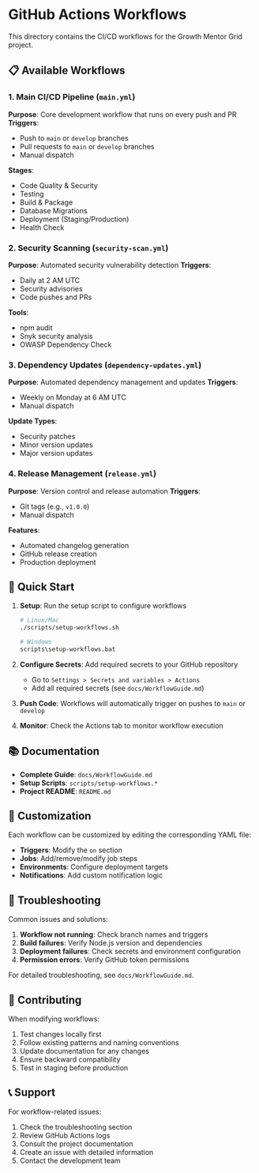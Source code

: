 # GitHub Actions Workflows

This directory contains the CI/CD workflows for the Growth Mentor Grid project.

## 📋 Available Workflows

### 1. Main CI/CD Pipeline (`main.yml`)
**Purpose**: Core development workflow that runs on every push and PR
**Triggers**: 
- Push to `main` or `develop` branches
- Pull requests to `main` or `develop` branches
- Manual dispatch

**Stages**:
- Code Quality & Security
- Testing
- Build & Package
- Database Migrations
- Deployment (Staging/Production)
- Health Check

### 2. Security Scanning (`security-scan.yml`)
**Purpose**: Automated security vulnerability detection
**Triggers**:
- Daily at 2 AM UTC
- Security advisories
- Code pushes and PRs

**Tools**:
- npm audit
- Snyk security analysis
- OWASP Dependency Check

### 3. Dependency Updates (`dependency-updates.yml`)
**Purpose**: Automated dependency management and updates
**Triggers**:
- Weekly on Monday at 6 AM UTC
- Manual dispatch

**Update Types**:
- Security patches
- Minor version updates
- Major version updates

### 4. Release Management (`release.yml`)
**Purpose**: Version control and release automation
**Triggers**:
- Git tags (e.g., `v1.0.0`)
- Manual dispatch

**Features**:
- Automated changelog generation
- GitHub release creation
- Production deployment

## 🚀 Quick Start

1. **Setup**: Run the setup script to configure workflows
   ```bash
   # Linux/Mac
   ./scripts/setup-workflows.sh
   
   # Windows
   scripts\setup-workflows.bat
   ```

2. **Configure Secrets**: Add required secrets to your GitHub repository
   - Go to `Settings > Secrets and variables > Actions`
   - Add all required secrets (see `docs/WorkflowGuide.md`)

3. **Push Code**: Workflows will automatically trigger on pushes to `main` or `develop`

4. **Monitor**: Check the Actions tab to monitor workflow execution

## 📚 Documentation

- **Complete Guide**: `docs/WorkflowGuide.md`
- **Setup Scripts**: `scripts/setup-workflows.*`
- **Project README**: `README.md`

## 🔧 Customization

Each workflow can be customized by editing the corresponding YAML file:

- **Triggers**: Modify the `on` section
- **Jobs**: Add/remove/modify job steps
- **Environments**: Configure deployment targets
- **Notifications**: Add custom notification logic

## 🚨 Troubleshooting

Common issues and solutions:

1. **Workflow not running**: Check branch names and triggers
2. **Build failures**: Verify Node.js version and dependencies
3. **Deployment failures**: Check secrets and environment configuration
4. **Permission errors**: Verify GitHub token permissions

For detailed troubleshooting, see `docs/WorkflowGuide.md`.

## 🤝 Contributing

When modifying workflows:

1. Test changes locally first
2. Follow existing patterns and naming conventions
3. Update documentation for any changes
4. Ensure backward compatibility
5. Test in staging before production

## 📞 Support

For workflow-related issues:

1. Check the troubleshooting section
2. Review GitHub Actions logs
3. Consult the project documentation
4. Create an issue with detailed information
5. Contact the development team
